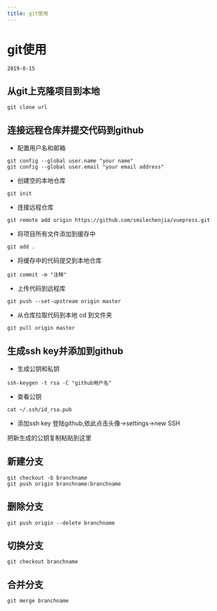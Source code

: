 ```yaml
---
title: git使用
---
```

# git使用   
```2019-8-15```
## 从git上克隆项目到本地
```
git clone url
```
## 连接远程仓库并提交代码到github
* 配置用户名和邮箱
```
git config --global user.name "your name"
git config --global user.email "your email address"
```

* 创建空的本地仓库
```
git init 
```

* 连接远程仓库
```
git remote add origin https://github.com/smilechenjia/vuepress.git
```

* 将项目所有文件添加到缓存中
```
git add .
```
* 将缓存中的代码提交到本地仓库
```
git commit -m "注释"
```
* 上传代码到远程库
```
git push --set-upstream origin master
```
* 从仓库拉取代码到本地
cd 到文件夹
```
git pull origin master 
```
## 生成ssh key并添加到github
* 生成公钥和私钥
```
ssh-keygen -t rsa -C "github用户名"
```
* 查看公钥
```
cat ~/.ssh/id_rsa.pub
```
* 添加ssh key
登陆github,依此点击头像->settings->new SSH

把新生成的公钥复制粘贴到这里
## 新建分支
```
git checkout -b branchname
git push origin branchname:branchname
```
## 删除分支
```
git push origin --delete branchname
```
## 切换分支
```
git checkout branchname
```
## 合并分支
```
git merge branchname
```
